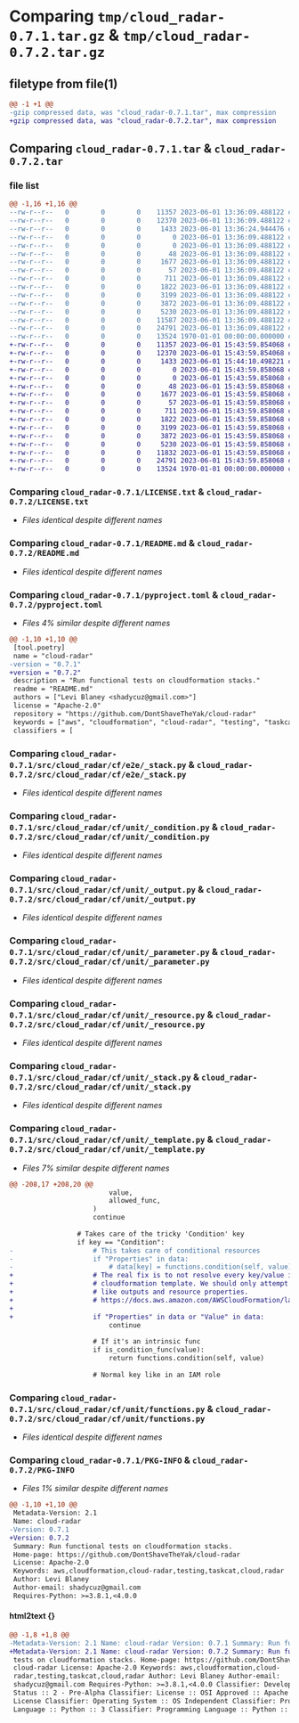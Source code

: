 # Comparing `tmp/cloud_radar-0.7.1.tar.gz` & `tmp/cloud_radar-0.7.2.tar.gz`

## filetype from file(1)

```diff
@@ -1 +1 @@
-gzip compressed data, was "cloud_radar-0.7.1.tar", max compression
+gzip compressed data, was "cloud_radar-0.7.2.tar", max compression
```

## Comparing `cloud_radar-0.7.1.tar` & `cloud_radar-0.7.2.tar`

### file list

```diff
@@ -1,16 +1,16 @@
--rw-r--r--   0        0        0    11357 2023-06-01 13:36:09.488122 cloud_radar-0.7.1/LICENSE.txt
--rw-r--r--   0        0        0    12370 2023-06-01 13:36:09.488122 cloud_radar-0.7.1/README.md
--rw-r--r--   0        0        0     1433 2023-06-01 13:36:24.944476 cloud_radar-0.7.1/pyproject.toml
--rw-r--r--   0        0        0        0 2023-06-01 13:36:09.488122 cloud_radar-0.7.1/src/cloud_radar/__init__.py
--rw-r--r--   0        0        0        0 2023-06-01 13:36:09.488122 cloud_radar-0.7.1/src/cloud_radar/cf/__init__.py
--rw-r--r--   0        0        0       48 2023-06-01 13:36:09.488122 cloud_radar-0.7.1/src/cloud_radar/cf/e2e/__init__.py
--rw-r--r--   0        0        0     1677 2023-06-01 13:36:09.488122 cloud_radar-0.7.1/src/cloud_radar/cf/e2e/_stack.py
--rw-r--r--   0        0        0       57 2023-06-01 13:36:09.488122 cloud_radar-0.7.1/src/cloud_radar/cf/unit/__init__.py
--rw-r--r--   0        0        0      711 2023-06-01 13:36:09.488122 cloud_radar-0.7.1/src/cloud_radar/cf/unit/_condition.py
--rw-r--r--   0        0        0     1822 2023-06-01 13:36:09.488122 cloud_radar-0.7.1/src/cloud_radar/cf/unit/_output.py
--rw-r--r--   0        0        0     3199 2023-06-01 13:36:09.488122 cloud_radar-0.7.1/src/cloud_radar/cf/unit/_parameter.py
--rw-r--r--   0        0        0     3872 2023-06-01 13:36:09.488122 cloud_radar-0.7.1/src/cloud_radar/cf/unit/_resource.py
--rw-r--r--   0        0        0     5230 2023-06-01 13:36:09.488122 cloud_radar-0.7.1/src/cloud_radar/cf/unit/_stack.py
--rw-r--r--   0        0        0    11587 2023-06-01 13:36:09.488122 cloud_radar-0.7.1/src/cloud_radar/cf/unit/_template.py
--rw-r--r--   0        0        0    24791 2023-06-01 13:36:09.488122 cloud_radar-0.7.1/src/cloud_radar/cf/unit/functions.py
--rw-r--r--   0        0        0    13524 1970-01-01 00:00:00.000000 cloud_radar-0.7.1/PKG-INFO
+-rw-r--r--   0        0        0    11357 2023-06-01 15:43:59.854068 cloud_radar-0.7.2/LICENSE.txt
+-rw-r--r--   0        0        0    12370 2023-06-01 15:43:59.854068 cloud_radar-0.7.2/README.md
+-rw-r--r--   0        0        0     1433 2023-06-01 15:44:10.498221 cloud_radar-0.7.2/pyproject.toml
+-rw-r--r--   0        0        0        0 2023-06-01 15:43:59.858068 cloud_radar-0.7.2/src/cloud_radar/__init__.py
+-rw-r--r--   0        0        0        0 2023-06-01 15:43:59.858068 cloud_radar-0.7.2/src/cloud_radar/cf/__init__.py
+-rw-r--r--   0        0        0       48 2023-06-01 15:43:59.858068 cloud_radar-0.7.2/src/cloud_radar/cf/e2e/__init__.py
+-rw-r--r--   0        0        0     1677 2023-06-01 15:43:59.858068 cloud_radar-0.7.2/src/cloud_radar/cf/e2e/_stack.py
+-rw-r--r--   0        0        0       57 2023-06-01 15:43:59.858068 cloud_radar-0.7.2/src/cloud_radar/cf/unit/__init__.py
+-rw-r--r--   0        0        0      711 2023-06-01 15:43:59.858068 cloud_radar-0.7.2/src/cloud_radar/cf/unit/_condition.py
+-rw-r--r--   0        0        0     1822 2023-06-01 15:43:59.858068 cloud_radar-0.7.2/src/cloud_radar/cf/unit/_output.py
+-rw-r--r--   0        0        0     3199 2023-06-01 15:43:59.858068 cloud_radar-0.7.2/src/cloud_radar/cf/unit/_parameter.py
+-rw-r--r--   0        0        0     3872 2023-06-01 15:43:59.858068 cloud_radar-0.7.2/src/cloud_radar/cf/unit/_resource.py
+-rw-r--r--   0        0        0     5230 2023-06-01 15:43:59.858068 cloud_radar-0.7.2/src/cloud_radar/cf/unit/_stack.py
+-rw-r--r--   0        0        0    11832 2023-06-01 15:43:59.858068 cloud_radar-0.7.2/src/cloud_radar/cf/unit/_template.py
+-rw-r--r--   0        0        0    24791 2023-06-01 15:43:59.858068 cloud_radar-0.7.2/src/cloud_radar/cf/unit/functions.py
+-rw-r--r--   0        0        0    13524 1970-01-01 00:00:00.000000 cloud_radar-0.7.2/PKG-INFO
```

### Comparing `cloud_radar-0.7.1/LICENSE.txt` & `cloud_radar-0.7.2/LICENSE.txt`

 * *Files identical despite different names*

### Comparing `cloud_radar-0.7.1/README.md` & `cloud_radar-0.7.2/README.md`

 * *Files identical despite different names*

### Comparing `cloud_radar-0.7.1/pyproject.toml` & `cloud_radar-0.7.2/pyproject.toml`

 * *Files 4% similar despite different names*

```diff
@@ -1,10 +1,10 @@
 [tool.poetry]
 name = "cloud-radar"
-version = "0.7.1"
+version = "0.7.2"
 description = "Run functional tests on cloudformation stacks."
 readme = "README.md"
 authors = ["Levi Blaney <shadycuz@gmail.com>"]
 license = "Apache-2.0"
 repository = "https://github.com/DontShaveTheYak/cloud-radar"
 keywords = ["aws", "cloudformation", "cloud-radar", "testing", "taskcat", "cloud", "radar"]
 classifiers = [
```

### Comparing `cloud_radar-0.7.1/src/cloud_radar/cf/e2e/_stack.py` & `cloud_radar-0.7.2/src/cloud_radar/cf/e2e/_stack.py`

 * *Files identical despite different names*

### Comparing `cloud_radar-0.7.1/src/cloud_radar/cf/unit/_condition.py` & `cloud_radar-0.7.2/src/cloud_radar/cf/unit/_condition.py`

 * *Files identical despite different names*

### Comparing `cloud_radar-0.7.1/src/cloud_radar/cf/unit/_output.py` & `cloud_radar-0.7.2/src/cloud_radar/cf/unit/_output.py`

 * *Files identical despite different names*

### Comparing `cloud_radar-0.7.1/src/cloud_radar/cf/unit/_parameter.py` & `cloud_radar-0.7.2/src/cloud_radar/cf/unit/_parameter.py`

 * *Files identical despite different names*

### Comparing `cloud_radar-0.7.1/src/cloud_radar/cf/unit/_resource.py` & `cloud_radar-0.7.2/src/cloud_radar/cf/unit/_resource.py`

 * *Files identical despite different names*

### Comparing `cloud_radar-0.7.1/src/cloud_radar/cf/unit/_stack.py` & `cloud_radar-0.7.2/src/cloud_radar/cf/unit/_stack.py`

 * *Files identical despite different names*

### Comparing `cloud_radar-0.7.1/src/cloud_radar/cf/unit/_template.py` & `cloud_radar-0.7.2/src/cloud_radar/cf/unit/_template.py`

 * *Files 7% similar despite different names*

```diff
@@ -208,17 +208,20 @@
                         value,
                         allowed_func,
                     )
                     continue
 
                 # Takes care of the tricky 'Condition' key
                 if key == "Condition":
-                    # This takes care of conditional resources
-                    if "Properties" in data:
-                        # data[key] = functions.condition(self, value)
+                    # The real fix is to not resolve every key/value in the entire
+                    # cloudformation template. We should only attempt to resolve what is needed,
+                    # like outputs and resource properties.
+                    # https://docs.aws.amazon.com/AWSCloudFormation/latest/UserGuide/intrinsic-function-reference.html
+
+                    if "Properties" in data or "Value" in data:
                         continue
 
                     # If it's an intrinsic func
                     if is_condition_func(value):
                         return functions.condition(self, value)
 
                     # Normal key like in an IAM role
```

### Comparing `cloud_radar-0.7.1/src/cloud_radar/cf/unit/functions.py` & `cloud_radar-0.7.2/src/cloud_radar/cf/unit/functions.py`

 * *Files identical despite different names*

### Comparing `cloud_radar-0.7.1/PKG-INFO` & `cloud_radar-0.7.2/PKG-INFO`

 * *Files 1% similar despite different names*

```diff
@@ -1,10 +1,10 @@
 Metadata-Version: 2.1
 Name: cloud-radar
-Version: 0.7.1
+Version: 0.7.2
 Summary: Run functional tests on cloudformation stacks.
 Home-page: https://github.com/DontShaveTheYak/cloud-radar
 License: Apache-2.0
 Keywords: aws,cloudformation,cloud-radar,testing,taskcat,cloud,radar
 Author: Levi Blaney
 Author-email: shadycuz@gmail.com
 Requires-Python: >=3.8.1,<4.0.0
```

#### html2text {}

```diff
@@ -1,8 +1,8 @@
-Metadata-Version: 2.1 Name: cloud-radar Version: 0.7.1 Summary: Run functional
+Metadata-Version: 2.1 Name: cloud-radar Version: 0.7.2 Summary: Run functional
 tests on cloudformation stacks. Home-page: https://github.com/DontShaveTheYak/
 cloud-radar License: Apache-2.0 Keywords: aws,cloudformation,cloud-
 radar,testing,taskcat,cloud,radar Author: Levi Blaney Author-email:
 shadycuz@gmail.com Requires-Python: >=3.8.1,<4.0.0 Classifier: Development
 Status :: 2 - Pre-Alpha Classifier: License :: OSI Approved :: Apache Software
 License Classifier: Operating System :: OS Independent Classifier: Programming
 Language :: Python :: 3 Classifier: Programming Language :: Python :: 3.9
```

